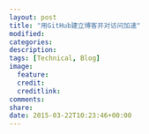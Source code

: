```yaml
---
layout: post
title: "用GitHub建立博客并对访问加速"
modified:
categories: 
description:
tags: [Technical, Blog]
image:
  feature:
  credit:
  creditlink:
comments:
share:
date: 2015-03-22T10:23:46+00:00
---
```

